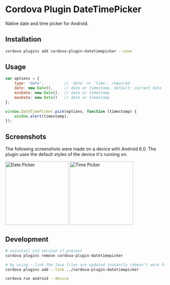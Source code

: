 # Cordova Plugin DateTimePicker

Native date and time picker for Android.

## Installation

```sh
cordova plugins add cordova-plugin-datetimepicker --save
```

## Usage

```js
var options = {
    type: 'date',         // 'date' or 'time', required
    date: new Date(),     // date or timestamp, default: current date
    minDate: new Date(),  // date or timestamp
    maxDate: new Date()   // date or timestamp
};

window.DateTimePicker.pick(options, function (timestamp) {
    window.alert(timestamp);
});
```

## Screenshots

The following screenshots were made on a device with Android 6.0. The plugin uses the default styles of the device it's running on.

<img src="https://alex-pl.github.io/cordova-plugin-datetimepicker/images/screenshot_date.png" alt="Date Picker" width="200px">   <img src="https://alex-pl.github.io/cordova-plugin-datetimepicker/images/screenshot_time.png" alt="Time Picker" width="200px">

## Development

```sh
# uninstall old version if present
cordova plugins remove cordova-plugin-datetimepicker

# by using --link the Java files are updated instantly (doesn't work for JavaScript)
cordova plugins add --link ../cordova-plugin-datetimepicker

cordova run android --device
```
